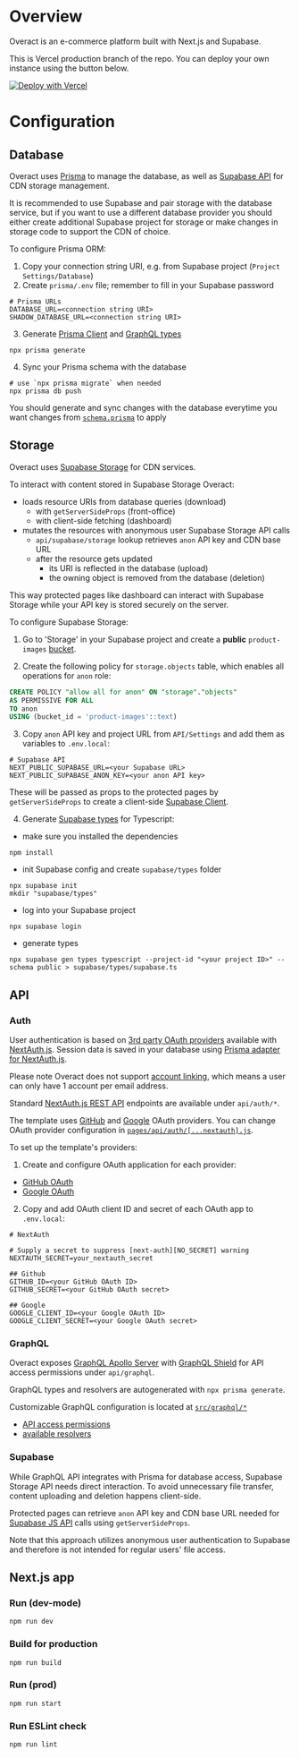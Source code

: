 # Overview
Overact is an e-commerce platform built with Next.js and Supabase.

This is Vercel production branch of the repo. You can deploy your own instance using the button below.


[![Deploy with Vercel](https://vercel.com/button)](https://vercel.com/new/clone?repository-url=https%3A%2F%2Fgithub.com%2Fmichal-kapala%2Foveract&env=DATABASE_URL,SHADOW_DATABASE_URL,NEXTAUTH_SECRET,GITHUB_ID,GITHUB_SECRET,GOOGLE_CLIENT_ID,GOOGLE_CLIENT_SECRET,NEXT_PUBLIC_SUPABASE_URL,NEXT_PUBLIC_SUPABASE_ANON_KEY&envDescription=Environment%20variable%20needed%20to%20run%20the%20application%20with%20the%20implemented%20intergrations%20(Prisma%2C%20NextAuth%20GitHub%2BGoogle%2C%20Supabase)&envLink=https%3A%2F%2Fgithub.com%2Fmichal-kapala%2Foveract)

# Configuration

## Database
Overact uses [Prisma](https://www.prisma.io/docs/getting-started) to manage the database, as well as [Supabase API](https://supabase.com/docs/reference/javascript/installing) for CDN storage management.

It is recommended to use Supabase and pair storage with the database service, but if you want to use a different database provider you should either create additional Supabase project for storage or make changes in storage code to support the CDN of choice.

To configure Prisma ORM:
1. Copy your connection string URI, e.g. from Supabase project (`Project Settings/Database`)
2. Create `prisma/.env` file; remember to fill in your Supabase password
```
# Prisma URLs
DATABASE_URL=<connection string URI>
SHADOW_DATABASE_URL=<connection string URI>
```
3. Generate [Prisma Client](https://www.prisma.io/docs/concepts/components/prisma-client) and [GraphQL types](https://prisma.typegraphql.com/docs/intro)
```
npx prisma generate
```
4. Sync your Prisma schema with the database
```
# use `npx prisma migrate` when needed
npx prisma db push
```

You should generate and sync changes with the database everytime you want changes from [`schema.prisma`](https://github.com/michal-kapala/overact/blob/main/prisma/schema.prisma) to apply

## Storage
Overact uses [Supabase Storage](https://supabase.com/docs/guides/storage) for CDN services.

To interact with content stored in Supabase Storage Overact:
- loads resource URIs from database queries (download)
    - with `getServerSideProps` (front-office)
    - with client-side fetching (dashboard)
- mutates the resources with anonymous user Supabase Storage API calls
    - `api/supabase/storage` lookup retrieves `anon` API key and CDN base URL
    - after the resource gets updated
        - its URI is reflected in the database (upload)
        - the owning object is removed from the database (deletion)

This way protected pages like dashboard can interact with Supabase Storage while your API key is stored securely on the server.

To configure Supabase Storage:

1. Go to 'Storage' in your Supabase project and create a **public** `product-images` [bucket](https://supabase.com/docs/guides/storage#buckets).

2. Create the following policy for `storage.objects` table, which enables all operations for `anon` role:

```sql
CREATE POLICY "allow all for anon" ON "storage"."objects"
AS PERMISSIVE FOR ALL
TO anon
USING (bucket_id = 'product-images'::text)
```
3. Copy `anon` API key and project URL from `API/Settings` and add them as variables to `.env.local`:
```
# Supabase API
NEXT_PUBLIC_SUPABASE_URL=<your Supabase URL>
NEXT_PUBLIC_SUPABASE_ANON_KEY=<your anon API key>
```
These will be passed as props to the protected pages by `getServerSideProps` to create a client-side [Supabase Client](https://github.com/supabase/supabase-js#usage).

4. Generate [Supabase types](https://supabase.com/docs/guides/api/generating-types) for Typescript:
- make sure you installed the dependencies
```
npm install
```
- init Supabase config and create `supabase/types` folder
```
npx supabase init
mkdir "supabase/types"
```
- log into your Supabase project
```
npx supabase login
```
- generate types
```
npx supabase gen types typescript --project-id "<your project ID>" --schema public > supabase/types/supabase.ts
```

## API

### Auth
User authentication is based on [3rd party OAuth providers](https://next-auth.js.org/providers/) available with [NextAuth.js](https://next-auth.js.org/getting-started/introduction). Session data is saved in your database using [Prisma adapter for NextAuth.js](https://next-auth.js.org/adapters/prisma).

Please note Overact does not support [account linking](https://github.com/nextauthjs/next-auth/discussions/2808), which means a user can only have 1 account per email address.

Standard [NextAuth.js REST API](https://next-auth.js.org/getting-started/rest-api) endpoints are available under `api/auth/*`.

The template uses [GitHub](https://next-auth.js.org/providers/github) and [Google](https://next-auth.js.org/providers/google) OAuth providers. You can change OAuth provider configuration in [`pages/api/auth/[...nextauth].js`](https://github.com/michal-kapala/overact/blob/main/pages/api/auth/%5B...nextauth%5D.js).

To set up the template's providers:
1. Create and configure OAuth application for each provider:
- [GitHub OAuth](https://docs.github.com/en/developers/apps/building-oauth-apps/creating-an-oauth-app)
- [Google OAuth](https://support.google.com/cloud/answer/6158849?hl=en)
2. Copy and add OAuth client ID and secret of each OAuth app to `.env.local`:
```
# NextAuth

# Supply a secret to suppress [next-auth][NO_SECRET] warning
NEXTAUTH_SECRET=your_nextauth_secret

## Github
GITHUB_ID=<your GitHub OAuth ID>
GITHUB_SECRET=<your GitHub OAuth secret>

## Google
GOOGLE_CLIENT_ID=<your Google OAuth ID>
GOOGLE_CLIENT_SECRET=<your Google OAuth secret>
```

### GraphQL
Overact exposes [GraphQL Apollo Server](https://www.apollographql.com/docs/) with [GraphQL Shield](https://the-guild.dev/graphql/shield) for API access permissions under `api/graphql`.

GraphQL types and resolvers are autogenerated with `npx prisma generate`.

Customizable GraphQL configuration is located at [`src/graphql/*`](https://github.com/michal-kapala/overact/tree/main/src/graphql)
- [API access permissions](https://github.com/michal-kapala/overact/blob/main/src/graphql/permissions.ts)
- [available resolvers](https://github.com/michal-kapala/overact/blob/main/src/graphql/resolvers.ts)

### Supabase
While GraphQL API integrates with Prisma for database access, Supabase Storage API needs direct interaction. To avoid unnecessary file transfer, content uploading and deletion happens client-side.

Protected pages can retrieve `anon` API key and CDN base URL needed for [Supabase JS API](https://supabase.com/docs/reference/javascript/introduction) calls using `getServerSideProps`.

Note that this approach utilizes anonymous user authentication to Supabase and therefore is not intended for regular users' file access.

## Next.js app

### Run (dev-mode)
```
npm run dev
```

### Build for production
```
npm run build
```

### Run (prod)
```
npm run start
```

### Run ESLint check
```
npm run lint
```

